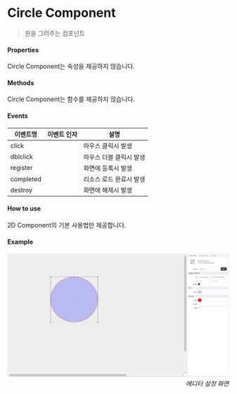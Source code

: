 # Circle Component
> 원을 그려주는 컴포넌트

#### Properties

Circle Component는 속성을 제공하지 않습니다.

#### Methods

Circle Component는 함수를 제공하지 않습니다.

#### Events
|이벤트명|이벤트 인자|설명|
|---|---|---|
|click||마우스 클릭시 발생|
|dblclick||마우스 더블 클릭시 발생|
|register||화면에 등록시 발생|
|completed||리소스 로드 완료시 발생|
|destroy||화면에 해제시 발생|

#### How to use

2D Component의 기본 사용법만 제공합니다.


#### Example

![gras](./images/circle.png)
<p align="right" style="margin-top: -.85em;font-style: italic;">에디터 설정 화면</p>